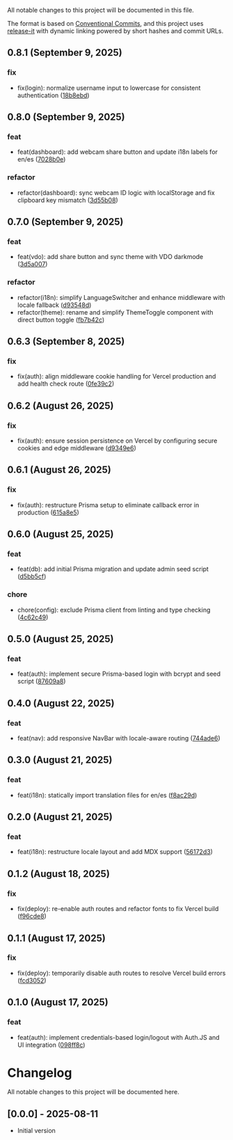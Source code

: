 <!--
⚠️ DO NOT EDIT THIS FILE MANUALLY
This file is managed by release-it with conventional commits.
Unreleased section is safe to update. Released sections will be overwritten.
-->

All notable changes to this project will be documented in this file.

The format is based on [Conventional Commits](https://www.conventionalcommits.org),
and this project uses [release-it](https://github.com/release-it/release-it)
with dynamic linking powered by short hashes and commit URLs.

## 0.8.1 (September 9, 2025)

### fix

- fix(login): normalize username input to lowercase for consistent authentication ([18b8ebd](https://github.com/b3t0247/vdo-wrapper/commit/18b8ebd))

## 0.8.0 (September 9, 2025)

### feat

- feat(dashboard): add webcam share button and update i18n labels for en/es ([7028b0e](https://github.com/b3t0247/vdo-wrapper/commit/7028b0e))

### refactor

- refactor(dashboard): sync webcam ID logic with localStorage and fix clipboard key mismatch ([3d55b08](https://github.com/b3t0247/vdo-wrapper/commit/3d55b08))

## 0.7.0 (September 9, 2025)

### feat

- feat(vdo): add share button and sync theme with VDO darkmode ([3d5a007](https://github.com/b3t0247/vdo-wrapper/commit/3d5a007))

### refactor

- refactor(i18n): simplify LanguageSwitcher and enhance middleware with locale fallback ([d93548d](https://github.com/b3t0247/vdo-wrapper/commit/d93548d))
- refactor(theme): rename and simplify ThemeToggle component with direct button toggle ([fb7b42c](https://github.com/b3t0247/vdo-wrapper/commit/fb7b42c))

## 0.6.3 (September 8, 2025)

### fix

- fix(auth): align middleware cookie handling for Vercel production and add health check route ([0fe39c2](https://github.com/b3t0247/vdo-wrapper/commit/0fe39c2))

## 0.6.2 (August 26, 2025)

### fix

- fix(auth): ensure session persistence on Vercel by configuring secure cookies and edge middleware ([d9349e6](https://github.com/b3t0247/vdo-wrapper/commit/d9349e6))

## 0.6.1 (August 26, 2025)

### fix

- fix(auth): restructure Prisma setup to eliminate callback error in production ([615a8e5](https://github.com/b3t0247/vdo-wrapper/commit/615a8e5))

## 0.6.0 (August 25, 2025)

### feat

- feat(db): add initial Prisma migration and update admin seed script ([d5bb5cf](https://github.com/b3t0247/vdo-wrapper/commit/d5bb5cf))

### chore

- chore(config): exclude Prisma client from linting and type checking ([4c62c49](https://github.com/b3t0247/vdo-wrapper/commit/4c62c49))

## 0.5.0 (August 25, 2025)

### feat

- feat(auth): implement secure Prisma-based login with bcrypt and seed script ([87609a8](https://github.com/b3t0247/vdo-wrapper/commit/87609a8))

## 0.4.0 (August 22, 2025)

### feat

- feat(nav): add responsive NavBar with locale-aware routing ([744ade6](https://github.com/b3t0247/vdo-wrapper/commit/744ade6))

## 0.3.0 (August 21, 2025)

### feat

- feat(i18n): statically import translation files for en/es ([f8ac29d](https://github.com/b3t0247/vdo-wrapper/commit/f8ac29d))

## 0.2.0 (August 21, 2025)

### feat

- feat(i18n): restructure locale layout and add MDX support ([56172d3](https://github.com/b3t0247/vdo-wrapper/commit/56172d3))

## 0.1.2 (August 18, 2025)

### fix

- fix(deploy): re-enable auth routes and refactor fonts to fix Vercel build ([f96cde8](https://github.com/b3t0247/vdo-wrapper/commit/f96cde8))

## 0.1.1 (August 17, 2025)

### fix

- fix(deploy): temporarily disable auth routes to resolve Vercel build errors ([fcd3052](https://github.com/b3t0247/vdo-wrapper/commit/fcd3052))

## 0.1.0 (August 17, 2025)

### feat

- feat(auth): implement credentials-based login/logout with Auth.JS and UI integration ([098ff8c](https://github.com/b3t0247/vdo-wrapper/commit/098ff8c))

# Changelog

All notable changes to this project will be documented here.

## [0.0.0] - 2025-08-11

- Initial version
